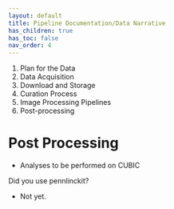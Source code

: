 ```yaml
---
layout: default
title: Pipeline Documentation/Data Narrative
has_children: true
has_toc: false
nav_order: 4
---
```

1. Plan for the Data
2. Data Acquisition
3. Download and Storage
4. Curation Process
5. Image Processing Pipelines
6. Post-processing



# Post Processing

* Analyses to be performed on CUBIC

Did you use pennlinckit? 
   *  Not yet.


